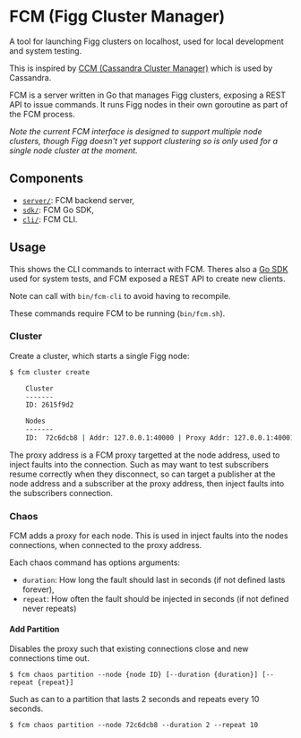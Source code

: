 # FCM (Figg Cluster Manager)

A tool for launching Figg clusters on localhost, used for local development
and system testing.

This is inspired by [CCM (Cassandra Cluster Manager)](https://github.com/riptano/ccm)
which is used by Cassandra.

FCM is a server written in Go that manages Figg clusters, exposing a REST API
to issue commands. It runs Figg nodes in their own goroutine as part of
the FCM process.

*Note the current FCM interface is designed to support multiple node clusters,
though Figg doesn't yet support clustering so is only used for a single node
cluster at the moment.*

## Components
* [`server/`](./server): FCM backend server,
* [`sdk/`](./sdk): FCM Go SDK,
* [`cli/`](./cli): FCM CLI.

## Usage
This shows the CLI commands to interract with FCM. Theres also a [Go SDK](./sdk)
used for system tests, and FCM exposed a REST API to create new clients.

Note can call with `bin/fcm-cli` to avoid having to recompile.

These commands require FCM to be running (`bin/fcm.sh`).

### Cluster
Create a cluster, which starts a single Figg node:
```bash
$ fcm cluster create

    Cluster
    -------
    ID: 2615f9d2

    Nodes
    -------
    ID:  72c6dcb8 | Addr: 127.0.0.1:40000 | Proxy Addr: 127.0.0.1:40001

```

The proxy address is a FCM proxy targetted at the node address, used to inject
faults into the connection. Such as may want to test subscribers resume
correctly when they disconnect, so can target a publisher at the node address
and a subscriber at the proxy address, then inject faults into the subscribers
connection.

### Chaos
FCM adds a proxy for each node. This is used in inject faults into the nodes
connections, when connected to the proxy address.

Each chaos command has options arguments:
* `duration`: How long the fault should last in seconds (if not defined lasts
forever),
* `repeat`: How often the fault should be injected in seconds (if not defined
never repeats)

#### Add Partition
Disables the proxy such that existing connections close and new connections
time out.

```
$ fcm chaos partition --node {node ID} [--duration {duration}] [--repeat {repeat}]
```

Such as can to a partition that lasts 2 seconds and repeats every 10 seconds.
```
$ fcm chaos partition --node 72c6dcb8 --duration 2 --repeat 10
```
